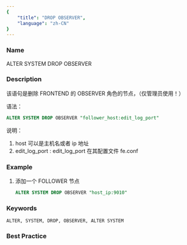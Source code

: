 ```yaml
---
{
    "title": "DROP OBSERVER",
    "language": "zh-CN"
}
---
```


<!--
Licensed to the Apache Software Foundation (ASF) under one
or more contributor license agreements.  See the NOTICE file
distributed with this work for additional information
regarding copyright ownership.  The ASF licenses this file
to you under the Apache License, Version 2.0 (the
"License"); you may not use this file except in compliance
with the License.  You may obtain a copy of the License at

  http://www.apache.org/licenses/LICENSE-2.0

Unless required by applicable law or agreed to in writing,
software distributed under the License is distributed on an
"AS IS" BASIS, WITHOUT WARRANTIES OR CONDITIONS OF ANY
KIND, either express or implied.  See the License for the
specific language governing permissions and limitations
under the License.
-->

### Name

ALTER SYSTEM DROP OBSERVER

### Description


该语句是删除 FRONTEND 的 OBSERVER 角色的节点，（仅管理员使用！）

语法：

```sql
ALTER SYSTEM DROP OBSERVER "follower_host:edit_log_port"
```

说明：
1. host 可以是主机名或者 ip 地址
2. edit_log_port : edit_log_port 在其配置文件 fe.conf

### Example


1. 添加一个 FOLLOWER 节点

   ```sql
   ALTER SYSTEM DROP OBSERVER "host_ip:9010"
   ```

### Keywords

    ALTER, SYSTEM, DROP, OBSERVER, ALTER SYSTEM

### Best Practice

